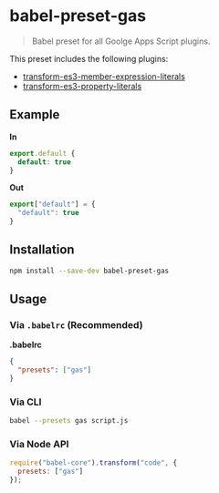 # babel-preset-gas

> Babel preset for all Goolge Apps Script plugins.

This preset includes the following plugins:

- [transform-es3-member-expression-literals](https://babeljs.io/docs/plugins/transform-es3-member-expression-literals/)
- [transform-es3-property-literals](https://babeljs.io/docs/plugins/transform-es3-property-literals/)

## Example

**In**

```javascript
export.default {
  default: true
}
```

**Out**

```javascript
export["default"] = {
  "default": true
}
```

## Installation

```sh
npm install --save-dev babel-preset-gas
```

## Usage

### Via `.babelrc` (Recommended)

**.babelrc**

```json
{
  "presets": ["gas"]
}
```

### Via CLI

```sh
babel --presets gas script.js
```

### Via Node API

```javascript
require("babel-core").transform("code", {
  presets: ["gas"]
});
```
